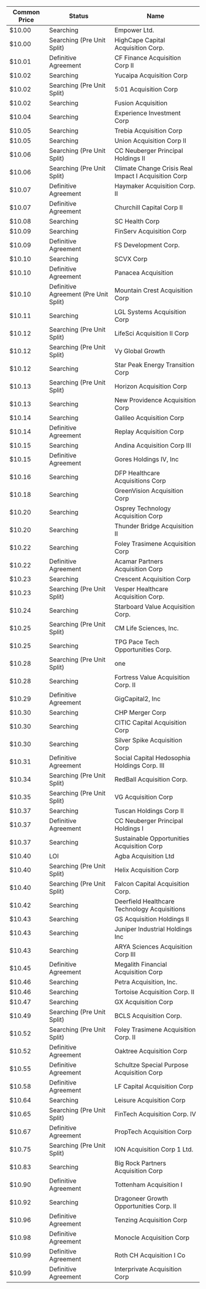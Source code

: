 Common Price  | Status                                | Name                                                
------------- | ------------------------------------- | ----------------------------------------------------
$10.00        | Searching                             | Empower Ltd.                                        
$10.00        | Searching (Pre Unit Split)            | HighCape Capital Acquisition Corp.                  
$10.01        | Definitive Agreement                  | CF Finance Acquisition Corp II                      
$10.02        | Searching                             | Yucaipa Acquisition Corp                            
$10.02        | Searching (Pre Unit Split)            | 5:01 Acquisition Corp                               
$10.02        | Searching                             | Fusion Acquisition                                  
$10.04        | Searching                             | Experience Investment Corp                          
$10.05        | Searching                             | Trebia Acquisition Corp                             
$10.05        | Searching                             | Union Acquisition Corp II                           
$10.06        | Searching (Pre Unit Split)            | CC Neuberger Principal Holdings II                  
$10.06        | Searching (Pre Unit Split)            | Climate Change Crisis Real Impact I Acquisition Corp
$10.07        | Definitive Agreement                  | Haymaker Acquisition Corp. II                       
$10.07        | Definitive Agreement                  | Churchill Capital Corp II                           
$10.08        | Searching                             | SC Health Corp                                      
$10.09        | Searching                             | FinServ Acquisition Corp                            
$10.09        | Definitive Agreement                  | FS Development Corp.                                
$10.10        | Searching                             | SCVX Corp                                           
$10.10        | Definitive Agreement                  | Panacea Acquisition                                 
$10.10        | Definitive Agreement (Pre Unit Split) | Mountain Crest Acquisition Corp                     
$10.11        | Searching                             | LGL Systems Acquisition Corp                        
$10.12        | Searching (Pre Unit Split)            | LifeSci Acquisition II Corp                         
$10.12        | Searching (Pre Unit Split)            | Vy Global Growth                                    
$10.12        | Searching                             | Star Peak Energy Transition Corp                    
$10.13        | Searching (Pre Unit Split)            | Horizon Acquisition Corp                            
$10.13        | Searching                             | New Providence Acquisition Corp                     
$10.14        | Searching                             | Galileo Acquisition Corp                            
$10.14        | Definitive Agreement                  | Replay Acquisition Corp                             
$10.15        | Searching                             | Andina Acquisition Corp III                         
$10.15        | Definitive Agreement                  | Gores Holdings IV, Inc                              
$10.16        | Searching                             | DFP Healthcare Acquisitions Corp                    
$10.18        | Searching                             | GreenVision Acquisition Corp                        
$10.20        | Searching                             | Osprey Technology Acquisition Corp                  
$10.20        | Searching                             | Thunder Bridge Acquisition II                       
$10.22        | Searching                             | Foley Trasimene Acquisition Corp                    
$10.22        | Definitive Agreement                  | Acamar Partners Acquisition Corp                    
$10.23        | Searching                             | Crescent Acquisition Corp                           
$10.23        | Searching (Pre Unit Split)            | Vesper Healthcare Acquisition Corp.                 
$10.24        | Searching                             | Starboard Value Acquisition Corp.                   
$10.25        | Searching (Pre Unit Split)            | CM Life Sciences, Inc.                              
$10.25        | Searching                             | TPG Pace Tech Opportunities Corp.                   
$10.28        | Searching (Pre Unit Split)            | one                                                 
$10.28        | Searching                             | Fortress Value Acquisition Corp. II                 
$10.29        | Definitive Agreement                  | GigCapital2, Inc                                    
$10.30        | Searching                             | CHP Merger Corp                                     
$10.30        | Searching                             | CITIC Capital Acquisition Corp                      
$10.30        | Searching                             | Silver Spike Acquisition Corp                       
$10.31        | Definitive Agreement                  | Social Capital Hedosophia Holdings Corp. III        
$10.34        | Searching (Pre Unit Split)            | RedBall Acquisition Corp.                           
$10.35        | Searching (Pre Unit Split)            | VG Acquisition Corp                                 
$10.37        | Searching                             | Tuscan Holdings Corp II                             
$10.37        | Definitive Agreement                  | CC Neuberger Principal Holdings I                   
$10.37        | Searching                             | Sustainable Opportunities Acquisition Corp          
$10.40        | LOI                                   | Agba Acquisition Ltd                                
$10.40        | Searching (Pre Unit Split)            | Helix Acquisition Corp                              
$10.40        | Searching (Pre Unit Split)            | Falcon Capital Acquisition Corp.                    
$10.42        | Searching                             | Deerfield Healthcare Technology Acquisitions        
$10.43        | Searching                             | GS Acquisition Holdings II                          
$10.43        | Searching                             | Juniper Industrial Holdings Inc                     
$10.43        | Searching                             | ARYA Sciences Acquisition Corp III                  
$10.45        | Definitive Agreement                  | Megalith Financial Acquisition Corp                 
$10.46        | Searching                             | Petra Acquisition, Inc.                             
$10.46        | Searching                             | Tortoise Acquisition Corp. II                       
$10.47        | Searching                             | GX Acquisition Corp                                 
$10.49        | Searching (Pre Unit Split)            | BCLS Acquisition Corp.                              
$10.52        | Searching (Pre Unit Split)            | Foley Trasimene Acquisition Corp. II                
$10.52        | Definitive Agreement                  | Oaktree Acquisition Corp                            
$10.55        | Definitive Agreement                  | Schultze Special Purpose Acquisition Corp           
$10.58        | Definitive Agreement                  | LF Capital Acquisition Corp                         
$10.64        | Searching                             | Leisure Acquisition Corp                            
$10.65        | Searching (Pre Unit Split)            | FinTech Acquisition Corp. IV                        
$10.67        | Definitive Agreement                  | PropTech Acquisition Corp                           
$10.75        | Searching (Pre Unit Split)            | ION Acquisition Corp 1 Ltd.                         
$10.83        | Searching                             | Big Rock Partners Acquisition Corp                  
$10.90        | Definitive Agreement                  | Tottenham Acquisition I                             
$10.92        | Searching                             | Dragoneer Growth Opportunities Corp. II             
$10.96        | Definitive Agreement                  | Tenzing Acquisition Corp                            
$10.98        | Definitive Agreement                  | Monocle Acquisition Corp                            
$10.99        | Definitive Agreement                  | Roth CH Acquisition I Co                            
$10.99        | Definitive Agreement                  | Interprivate Acquisition Corp                       
